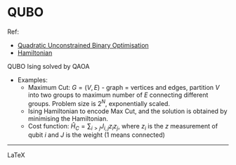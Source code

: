 # QUBO

Ref:

- [Quadratic Unconstrained Binary Optimisation](https://en.wikipedia.org/wiki/Quadratic_unconstrained_binary_optimization)
- [Hamiltonian](./Hamiltonian.md)

QUBO Ising solved by QAOA

- Examples:
  - Maximum Cut: $G=(V,E)$  - graph = vertices and edges, partition $V$ into two groups to maximum number of $E$ connecting different groups. Problem size is $2^N$, exponentially scaled.
  - Ising Hamiltonian to encode Max Cut, and the solution is obtained by minimising the Hamiltonian.
  - Cost function: $\hat H_C=\sum_{i>j}J_{i,j}z_iz_j$, where $z_i$ is the $z$ measurement of qubit $i$ and $J$ is the weight (1 means connected)


---

LaTeX

$$
\newcommand{\Rsr}[1]{\frac{1}{\sqrt{#1}}}
\newcommand{\Tr}{\mathrm{Tr}}
$$
